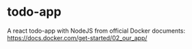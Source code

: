 # todo-app
A react todo-app with NodeJS from official Docker documents: https://docs.docker.com/get-started/02_our_app/
